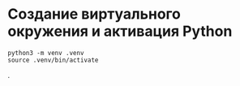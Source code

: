 # Создание виртуального окружения и активация Python
```
python3 -m venv .venv
source .venv/bin/activate
```
.